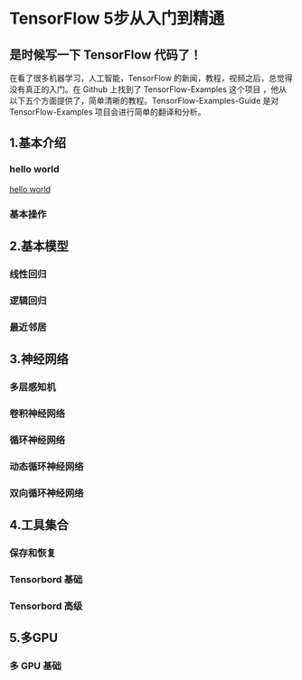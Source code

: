 # TensorFlow 5步从入门到精通
##  是时候写一下 TensorFlow 代码了！
在看了很多机器学习，人工智能，TensorFlow 的新闻，教程，视频之后，总觉得没有真正的入门。在 Github 上找到了 TensorFlow-Examples 这个项目
，他从以下五个方面提供了，简单清晰的教程。TensorFlow-Examples-Guide 是对 TensorFlow-Examples 项目会进行简单的翻译和分析。

##  1.基本介绍
### hello world
[hello world](https://github.com/fendouai/TensorFlow-Examples-Guide/blob/master/1_Introduction/helloworld.py)

### 基本操作

## 2.基本模型

### 线性回归
### 逻辑回归
### 最近邻居

##  3.神经网络

### 多层感知机
### 卷积神经网络
### 循环神经网络
### 动态循环神经网络
### 双向循环神经网络

##  4.工具集合
### 保存和恢复
### Tensorbord 基础
### Tensorbord 高级

##  5.多GPU
### 多 GPU 基础
